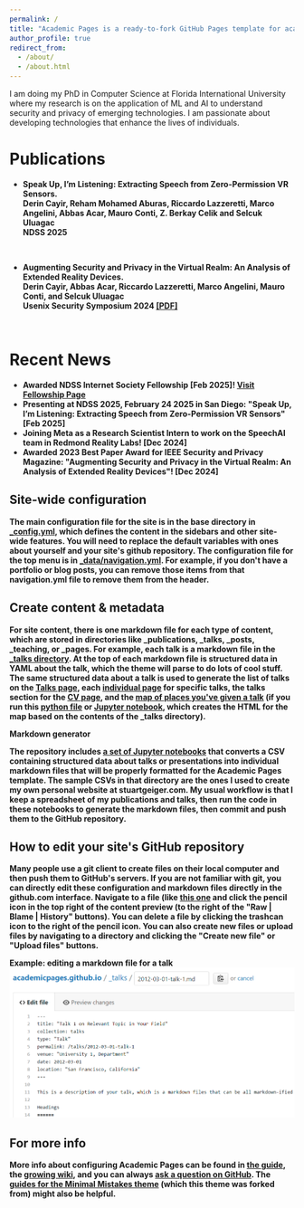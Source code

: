 ```yaml
---
permalink: /
title: "Academic Pages is a ready-to-fork GitHub Pages template for academic personal websites"
author_profile: true
redirect_from: 
  - /about/
  - /about.html
---
```

I am doing my PhD in Computer Science at Florida International University where my research is on the application of ML and AI to understand security and privacy of emerging technologies. I am passionate about developing technologies that enhance the lives of individuals. 

Publications
============

- <b>Speak Up, I’m Listening: Extracting Speech from Zero-Permission VR Sensors.</b>  <br/>
<b>Derin Cayir<b>, Reham Mohamed Aburas, Riccardo Lazzeretti, Marco Angelini, Abbas Acar, Mauro Conti, Z. Berkay Celik and Selcuk Uluagac  <br/>
NDSS 2025 
<br/>

- <b>Augmenting Security and Privacy in the Virtual Realm: An Analysis of Extended Reality Devices.</b>  <br/>
 <b>Derin Cayir<b>, Abbas Acar, Riccardo Lazzeretti, Marco Angelini, Mauro Conti, and Selcuk Uluagac  <br/>
Usenix Security Symposium 2024 <a href="https://derincayir.github.io/files/SPM_Augmenting.pdf">[PDF]</a>
<br/>

Recent News
===========

<ul>
  <li>Awarded NDSS Internet Society Fellowship [Feb 2025]! <a href="https://www.internetsociety.org/fellowships/ndss-symposium/2025-fellows/">Visit Fellowship Page</a></li>
  <li>Presenting at NDSS 2025, February 24 2025 in San Diego: "Speak Up, I’m Listening: Extracting Speech from Zero-Permission VR Sensors" [Feb 2025]</li>
  <li>Joining Meta as a Research Scientist Intern to work on the SpeechAI team in Redmond Reality Labs! [Dec 2024]</li>
  <li>Awarded 2023 Best Paper Award for IEEE Security and Privacy Magazine: "Augmenting Security and Privacy in the Virtual Realm: An Analysis of Extended Reality Devices"! [Dec 2024]</li>
</ul>

Site-wide configuration
------
The main configuration file for the site is in the base directory in [_config.yml](https://github.com/academicpages/academicpages.github.io/blob/master/_config.yml), which defines the content in the sidebars and other site-wide features. You will need to replace the default variables with ones about yourself and your site's github repository. The configuration file for the top menu is in [_data/navigation.yml](https://github.com/academicpages/academicpages.github.io/blob/master/_data/navigation.yml). For example, if you don't have a portfolio or blog posts, you can remove those items from that navigation.yml file to remove them from the header. 

Create content & metadata
------
For site content, there is one markdown file for each type of content, which are stored in directories like _publications, _talks, _posts, _teaching, or _pages. For example, each talk is a markdown file in the [_talks directory](https://github.com/academicpages/academicpages.github.io/tree/master/_talks). At the top of each markdown file is structured data in YAML about the talk, which the theme will parse to do lots of cool stuff. The same structured data about a talk is used to generate the list of talks on the [Talks page](https://academicpages.github.io/talks), each [individual page](https://academicpages.github.io/talks/2012-03-01-talk-1) for specific talks, the talks section for the [CV page](https://academicpages.github.io/cv), and the [map of places you've given a talk](https://academicpages.github.io/talkmap.html) (if you run this [python file](https://github.com/academicpages/academicpages.github.io/blob/master/talkmap.py) or [Jupyter notebook](https://github.com/academicpages/academicpages.github.io/blob/master/talkmap.ipynb), which creates the HTML for the map based on the contents of the _talks directory).

**Markdown generator**

The repository includes [a set of Jupyter notebooks](https://github.com/academicpages/academicpages.github.io/tree/master/markdown_generator
) that converts a CSV containing structured data about talks or presentations into individual markdown files that will be properly formatted for the Academic Pages template. The sample CSVs in that directory are the ones I used to create my own personal website at stuartgeiger.com. My usual workflow is that I keep a spreadsheet of my publications and talks, then run the code in these notebooks to generate the markdown files, then commit and push them to the GitHub repository.

How to edit your site's GitHub repository
------
Many people use a git client to create files on their local computer and then push them to GitHub's servers. If you are not familiar with git, you can directly edit these configuration and markdown files directly in the github.com interface. Navigate to a file (like [this one](https://github.com/academicpages/academicpages.github.io/blob/master/_talks/2012-03-01-talk-1.md) and click the pencil icon in the top right of the content preview (to the right of the "Raw | Blame | History" buttons). You can delete a file by clicking the trashcan icon to the right of the pencil icon. You can also create new files or upload files by navigating to a directory and clicking the "Create new file" or "Upload files" buttons. 

Example: editing a markdown file for a talk
![Editing a markdown file for a talk](/images/editing-talk.png)

For more info
------
More info about configuring Academic Pages can be found in [the guide](https://academicpages.github.io/markdown/), the [growing wiki](https://github.com/academicpages/academicpages.github.io/wiki), and you can always [ask a question on GitHub](https://github.com/academicpages/academicpages.github.io/discussions). The [guides for the Minimal Mistakes theme](https://mmistakes.github.io/minimal-mistakes/docs/configuration/) (which this theme was forked from) might also be helpful.
